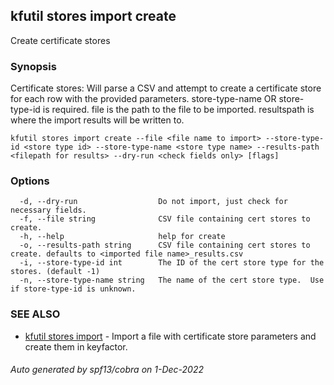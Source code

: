 ## kfutil stores import create

Create certificate stores

### Synopsis

Certificate stores: Will parse a CSV and attempt to create a certificate store for each row with the provided parameters.
store-type-name OR store-type-id is required.
file is the path to the file to be imported.
resultspath is where the import results will be written to.

```
kfutil stores import create --file <file name to import> --store-type-id <store type id> --store-type-name <store type name> --results-path <filepath for results> --dry-run <check fields only> [flags]
```

### Options

```
  -d, --dry-run                  Do not import, just check for necessary fields.
  -f, --file string              CSV file containing cert stores to create.
  -h, --help                     help for create
  -o, --results-path string      CSV file containing cert stores to create. defaults to <imported file name>_results.csv
  -i, --store-type-id int        The ID of the cert store type for the stores. (default -1)
  -n, --store-type-name string   The name of the cert store type.  Use if store-type-id is unknown.
```

### SEE ALSO

* [kfutil stores import](kfutil_stores_import.md)	 - Import a file with certificate store parameters and create them in keyfactor.

###### Auto generated by spf13/cobra on 1-Dec-2022
